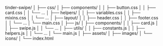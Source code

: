 tinder-swipe/
│
├── css/
│   ├── components/
│   │   ├── button.css
│   │   ├── card.css
│   │   └── ...
│   ├── helpers/
│   │   ├── variables.css
│   │   ├── mixins.css
│   │   └── ...
│   ├── layout/
│   │   ├── header.css
│   │   ├── footer.css
│   │   └── ...
│   └── main.css
│
├── js/
│   ├── components/
│   │   ├── card.js
│   │   ├── swipe.js
│   │   └── ...
│   ├── utils/
│   │   ├── constants.js
│   │   ├── helpers.js
│   │   └── ...
│   └── main.js
│
├── assets/
│   ├── images/
│   └── icons/
│
└── index.html
